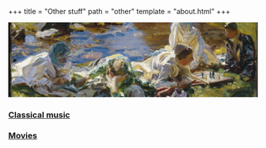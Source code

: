 +++
title = "Other stuff"
path = "other"
template = "about.html"
+++

![John Singer Sargent -- Dolce Far Niente](/p1.jpeg "John Singer Sargent -- Dolce Far Niente")

### [Classical music](/cm)

### [Movies](https://letterboxd.com/deluded/)


